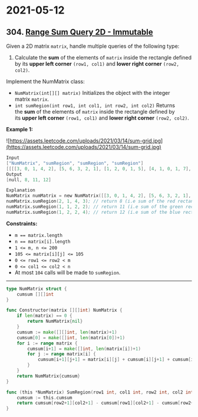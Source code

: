 # 2021-05-12

## 304. [Range Sum Query 2D - Immutable](https://leetcode.com/problems/range-sum-query-2d-immutable/)

Given a 2D matrix `matrix`, handle multiple queries of the following type:

1. Calculate the **sum** of the elements of `matrix` inside the rectangle defined by its **upper left corner** `(row1, col1)` and **lower right corner** `(row2, col2)`.

Implement the NumMatrix class:

- `NumMatrix(int[][] matrix)` Initializes the object with the integer matrix `matrix`.
- `int sumRegion(int row1, int col1, int row2, int col2)` Returns the **sum** of the elements of `matrix` inside the rectangle defined by its **upper left corner** `(row1, col1)` and **lower right corner** `(row2, col2)`.

**Example 1:**

![https://assets.leetcode.com/uploads/2021/03/14/sum-grid.jpg](https://assets.leetcode.com/uploads/2021/03/14/sum-grid.jpg)

```s
Input
["NumMatrix", "sumRegion", "sumRegion", "sumRegion"]
[[[[3, 0, 1, 4, 2], [5, 6, 3, 2, 1], [1, 2, 0, 1, 5], [4, 1, 0, 1, 7], [1, 0, 3, 0, 5]]], [2, 1, 4, 3], [1, 1, 2, 2], [1, 2, 2, 4]]
Output
[null, 8, 11, 12]

Explanation
NumMatrix numMatrix = new NumMatrix([[3, 0, 1, 4, 2], [5, 6, 3, 2, 1], [1, 2, 0, 1, 5], [4, 1, 0, 1, 7], [1, 0, 3, 0, 5]]);
numMatrix.sumRegion(2, 1, 4, 3); // return 8 (i.e sum of the red rectangle)
numMatrix.sumRegion(1, 1, 2, 2); // return 11 (i.e sum of the green rectangle)
numMatrix.sumRegion(1, 2, 2, 4); // return 12 (i.e sum of the blue rectangle)
```

**Constraints:**

- `m == matrix.length`
- `n == matrix[i].length`
- `1 <= m, n <= 200`
- `105 <= matrix[i][j] <= 105`
- `0 <= row1 <= row2 < m`
- `0 <= col1 <= col2 < n`
- At most `104` calls will be made to `sumRegion`.

---

```go
type NumMatrix struct {
    cumsum [][]int
}

func Constructor(matrix [][]int) NumMatrix {
    if len(matrix) == 0 {
        return NumMatrix{nil}
    }
    cumsum := make([][]int, len(matrix)+1)
    cumsum[0] = make([]int, len(matrix[0])+1)
    for i := range matrix {
        cumsum[i+1] = make([]int, len(matrix[i])+1)
        for j := range matrix[i] {
            cumsum[i+1][j+1] = matrix[i][j] + cumsum[i][j+1] + cumsum[i+1][j] - cumsum[i][j]
        }
    }
    return NumMatrix{cumsum}
}

func (this *NumMatrix) SumRegion(row1 int, col1 int, row2 int, col2 int) int {
    cumsum := this.cumsum
    return cumsum[row2+1][col2+1] - cumsum[row1][col2+1] - cumsum[row2+1][col1] + cumsum[row1][col1]
}
```
